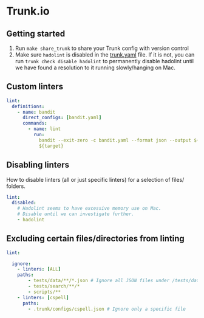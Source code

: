 # Trunk.io

## Getting started

1. Run `make share_trunk` to share your Trunk config with version control
2. Make sure `hadolint` is disabled in the [trunk.yaml](.trunk/trunk.yaml) file.
   If it is not, you can run `trunk check disable hadolint` to permanently
   disable hadolint until we have found a resolution to it running
   slowly/hanging on Mac.

## Custom linters

```yaml
lint:
  definitions:
    - name: bandit
      direct_configs: [bandit.yaml]
      commands:
        - name: lint
          run:
            bandit --exit-zero -c bandit.yaml --format json --output ${tmpfile}
            ${target}
```

## Disabling linters

How to disable linters (all or just specific linters) for a selection of files/
folders.

```yaml
lint:
  disabled:
    # Hadolint seems to have excessive memory use on Mac.
    # Disable until we can investigate further.
    - hadolint
```

## Excluding certain files/directories from linting

```yaml
lint:

  ignore:
    - linters: [ALL]
    paths:
        - tests/data/**/*.json # Ignore all JSON files under /tests/data folder recursively
        - tests/search/**/*
        - scripts/**
    - linters: [cspell]
      paths:
        - .trunk/configs/cspell.json # Ignore only a specific file
```
